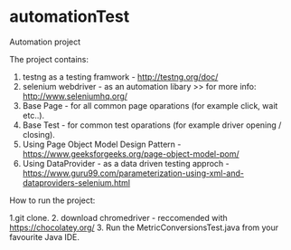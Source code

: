 # automationTest
Automation project

The project contains:

1. testng as a testing framwork - http://testng.org/doc/
2. selenium webdriver - as an automation libary >> for more info: http://www.seleniumhq.org/
3. Base Page - for all common page oparations (for example click, wait etc..).
4. Base Test - for common test oparations (for example driver opening / closing).
5. Using Page Object Model Design Pattern - https://www.geeksforgeeks.org/page-object-model-pom/
6. Using DataProvider - as a data driven testing approch - https://www.guru99.com/parameterization-using-xml-and-dataproviders-selenium.html


How to run the project:

1.git clone.
2. download chromedriver - reccomended with https://chocolatey.org/
3. Run the MetricConversionsTest.java from your favourite Java IDE. 
